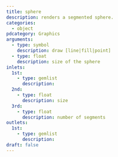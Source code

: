 ```yaml
---
title: sphere
description: renders a segmented sphere.
categories:
  - object
pdcategory: Graphics
arguments:
  - type: symbol
    description: draw [line|fill|point]
  - type: float
    description: size of the sphere
inlets:
  1st:
    - type: gemlist
      description:
  2nd:
    - type: float
      description: size
  3rd:
    - type: float
      description: number of segments
outlets:
  1st:
    - type: gemlist
      description:
draft: false
---
```

